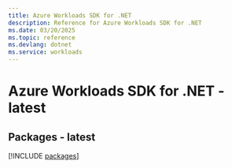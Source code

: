 ```yaml
---
title: Azure Workloads SDK for .NET
description: Reference for Azure Workloads SDK for .NET
ms.date: 03/20/2025
ms.topic: reference
ms.devlang: dotnet
ms.service: workloads
---
```

# Azure Workloads SDK for .NET - latest
## Packages - latest
[!INCLUDE [packages](workloads-index.md)]